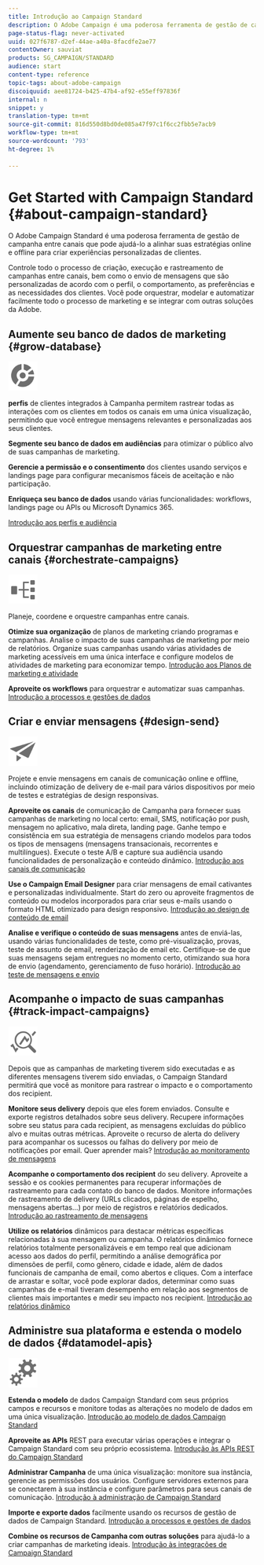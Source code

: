 ```yaml
---
title: Introdução ao Campaign Standard
description: O Adobe Campaign é uma poderosa ferramenta de gestão de campanha entre canais que pode ajudá-lo a alinhar suas estratégias online e offline para criar experiências personalizadas de clientes.
page-status-flag: never-activated
uuid: 027f6787-d2ef-44ae-a40a-8facdfe2ae77
contentOwner: sauviat
products: SG_CAMPAIGN/STANDARD
audience: start
content-type: reference
topic-tags: about-adobe-campaign
discoiquuid: aee81724-b425-47b4-af92-e55eff97836f
internal: n
snippet: y
translation-type: tm+mt
source-git-commit: 816d550d8bd0de085a47f97c1f6cc2fbb5e7acb9
workflow-type: tm+mt
source-wordcount: '793'
ht-degree: 1%

---
```



# Get Started with Campaign Standard {#about-campaign-standard}

O Adobe Campaign Standard é uma poderosa ferramenta de gestão de campanha entre canais que pode ajudá-lo a alinhar suas estratégias online e offline para criar experiências personalizadas de clientes.

Controle todo o processo de criação, execução e rastreamento de campanhas entre canais, bem como o envio de mensagens que são personalizadas de acordo com o perfil, o comportamento, as preferências e as necessidades dos clientes. Você pode orquestrar, modelar e automatizar facilmente todo o processo de marketing e se integrar com outras soluções da Adobe.

## Aumente seu banco de dados de marketing {#grow-database}

<img width="60px" alt="condições" src="assets/icon_segment.svg"/>

**perfis** de clientes integrados à Campanha permitem rastrear todas as interações com os clientes em todos os canais em uma única visualização, permitindo que você entregue mensagens relevantes e personalizadas aos seus clientes.

**Segmente seu banco de dados em audiências** para otimizar o público alvo de suas campanhas de marketing.

**Gerencie a permissão e o consentimento** dos clientes usando serviços e landings page para configurar mecanismos fáceis de aceitação e não participação.

**Enriqueça seu banco de dados** usando várias funcionalidades: workflows, landings page ou APIs ou Microsoft Dynamics 365.

[Introdução aos perfis e audiência](../../audiences/using/get-started-profiles-and-audiences.md)

## Orquestrar campanhas de marketing entre canais {#orchestrate-campaigns}

<img width="60px" alt="condições" src="assets/icon_workflows.svg"/>

Planeje, coordene e orquestre campanhas entre canais.

**Otimize sua organização** de planos de marketing criando programas e campanhas. Analise o impacto de suas campanhas de marketing por meio de relatórios. Organize suas campanhas usando várias atividades de marketing acessíveis em uma única interface e configure modelos de atividades de marketing para economizar tempo. [Introdução aos Planos de marketing e atividade](../../start/using/programs-and-campaigns.md)

**Aproveite os workflows** para orquestrar e automatizar suas campanhas. [Introdução a processos e gestões de dados](../../automating/using/get-started-workflows.md)

## Criar e enviar mensagens {#design-send}

<img width="60px" alt="condições" src="assets/icon_send.svg"/>

Projete e envie mensagens em canais de comunicação online e offline, incluindo otimização de delivery de e-mail para vários dispositivos por meio de testes e estratégias de design responsivas.

**Aproveite os canais** de comunicação de Campanha para fornecer suas campanhas de marketing no local certo: email, SMS, notificação por push, mensagem no aplicativo, mala direta, landing page. Ganhe tempo e consistência em sua estratégia de mensagens criando modelos para todos os tipos de mensagens (mensagens transacionais, recorrentes e multilíngues). Execute o teste A/B e capture sua audiência usando funcionalidades de personalização e conteúdo dinâmico. [Introdução aos canais de comunicação](../../channels/using/get-started-communication-channels.md)

**Use o Campaign Email Designer** para criar mensagens de email cativantes e personalizadas individualmente. Start do zero ou aproveite fragmentos de conteúdo ou modelos incorporados para criar seus e-mails usando o formato HTML otimizado para design responsivo. [Introdução ao design de conteúdo de email](../../designing/using/designing-content-in-adobe-campaign.md)

**Analise e verifique o conteúdo de suas mensagens** antes de enviá-las, usando várias funcionalidades de teste, como pré-visualização, provas, teste de assunto de email, renderização de email etc. Certifique-se de que suas mensagens sejam entregues no momento certo, otimizando sua hora de envio (agendamento, gerenciamento de fuso horário). [Introdução ao teste de mensagens e envio](../../sending/using/get-started-sending-messages.md)

## Acompanhe o impacto de suas campanhas {#track-impact-campaigns}

<img width="60px" alt="condições" src="assets/icon_report.svg"/>

Depois que as campanhas de marketing tiverem sido executadas e as diferentes mensagens tiverem sido enviadas, o Campaign Standard permitirá que você as monitore para rastrear o impacto e o comportamento dos recipient.

**Monitore seus delivery** depois que eles forem enviados. Consulte e exporte registros detalhados sobre seus delivery. Recupere informações sobre seu status para cada recipient, as mensagens excluídas do público alvo e muitas outras métricas.
Aproveite o recurso de alerta do delivery para acompanhar os sucessos ou falhas do delivery por meio de notificações por email. Quer aprender mais? [Introdução ao monitoramento de mensagens](../../sending/using/monitoring-a-delivery.md)

**Acompanhe o comportamento dos recipient** do seu delivery. Aproveite a sessão e os cookies permanentes para recuperar informações de rastreamento para cada contato do banco de dados. Monitore informações de rastreamento de delivery (URLs clicados, páginas de espelho, mensagens abertas...) por meio de registros e relatórios dedicados. [Introdução ao rastreamento de mensagens](../../sending/using/tracking-messages.md)

**Utilize os relatórios** dinâmicos para destacar métricas específicas relacionadas à sua mensagem ou campanha. O relatórios dinâmico fornece relatórios totalmente personalizáveis e em tempo real que adicionam acesso aos dados do perfil, permitindo a análise demográfica por dimensões de perfil, como gênero, cidade e idade, além de dados funcionais de campanha de email, como abertos e cliques. Com a interface de arrastar e soltar, você pode explorar dados, determinar como suas campanhas de e-mail tiveram desempenho em relação aos segmentos de clientes mais importantes e medir seu impacto nos recipient. [Introdução ao relatórios dinâmico](../../reporting/using/about-dynamic-reports.md)

## Administre sua plataforma e estenda o modelo de dados {#datamodel-apis}

<img width="60px" alt="condições" src="assets/icon_admin.svg"/>

**Estenda o modelo** de dados Campaign Standard com seus próprios campos e recursos e monitore todas as alterações no modelo de dados em uma única visualização. [Introdução ao modelo de dados Campaign Standard](../../developing/using/get-started-data-model.md)

**Aproveite as APIs** REST para executar várias operações e integrar o Campaign Standard com seu próprio ecossistema. [Introdução às APIs REST do Campaign Standard](../../api/using/get-started-apis.md)

**Administrar Campanha** de uma única visualização: monitore sua instância, gerencie as permissões dos usuários. Configure servidores externos para se conectarem à sua instância e configure parâmetros para seus canais de comunicação. [Introdução à administração de Campaign Standard](../../administration/using/get-started-campaign-administration.md)

**Importe e exporte dados** facilmente usando os recursos de gestão de dados de Campaign Standard. [Introdução a processos e gestões de dados](../../automating/using/get-started-workflows.md)

**Combine os recursos de Campanha com outras soluções** para ajudá-lo a criar campanhas de marketing ideais. [Introdução às integrações de Campaign Standard](../../integrating/using/get-started-campaign-integrations.md)

